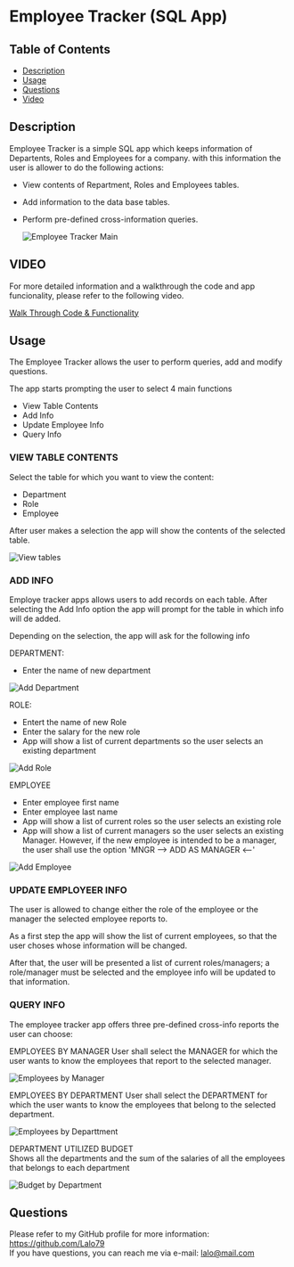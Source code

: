 # Employee Tracker (SQL App)  


## Table of Contents
- [Description](#description)
- [Usage](#usage)  
- [Questions](#questions)  
- [Video](#Video)  
  


## Description  

Employee Tracker is a simple SQL app which keeps information of Departents, Roles and Employees for a company. with this information the user is allower to do the following actions:
- View contents of Repartment, Roles and Employees tables.
- Add information to the data base tables.
- Perform pre-defined cross-information queries.

  ![Employee Tracker Main](./images/employee_tracker_main.png)


## VIDEO
For more detailed information and a walkthrough the code and app funcionality, please refer to the following video.  

[Walk Through Code & Functionality](https://watch.screencastify.com/v/pEwS5DVglbbadxlnkTMR)

## Usage  

The Employee Tracker allows the user to perform queries, add and modify questions.

The app starts prompting the user to select 4 main functions

- View Table Contents
- Add Info
- Update Employee Info
- Query Info




### VIEW TABLE CONTENTS  

Select the table for which you want to view the content:
- Department
- Role
- Employee

After user makes a selection the app will show the contents of the selected table. 

![View tables](./images/view_tables.png)

### ADD INFO
Employe tracker apps allows users to add records on each table. After selecting the Add Info option the app will prompt for the table in which info will de added.

Depending on the selection, the app will ask for the following info

DEPARTMENT:
- Enter the name of new department

![Add Department](./images/add_department.png)


ROLE:
- Entert the name of new Role
- Enter the salary for the new role
- App will show a list of current departments so the user selects an existing department

![Add Role](./images/add_role.png)

EMPLOYEE
- Enter employee first name
- Enter employee last name
- App will show a list of current roles so the user selects an existing role
- App will show a list of current managers so the user selects an existing Manager. However, if the new employee is intended to be a manager, the user shall use the option 'MNGR  -->  ADD AS MANAGER <--'

![Add Employee](./images/add_employee.png)


### UPDATE EMPLOYEER INFO
The user is allowed to change either the role of the employee or the manager the selected employee reports to.

As a first step the app will show the list of current employees, so that the user choses whose information will be changed.

After that, the user will be presented a list of current roles/managers; a role/manager must be selected and the employee info will be updated to that information.


### QUERY INFO

The employee tracker app offers three pre-defined cross-info reports the user can choose:

EMPLOYEES BY MANAGER
User shall select the MANAGER for which the user wants to know the employees that report to the selected manager.

![Employees by Manager](./images/query_manager.png)

EMPLOYEES BY DEPARTMENT
User shall select the DEPARTMENT for which the user wants to know the employees that belong to the selected department.

![Employees by Departtment](./images/query_department.png)

DEPARTMENT UTILIZED BUDGET  
Shows all the departments and the sum of the salaries of all the employees that belongs to each department

![Budget by Department](./images/query_department_budget.png)


## Questions
Please refer to my GitHub profile for more information: https://github.com/Lalo79  
If you have questions, you can reach me via e-mail: lalo@mail.com   

